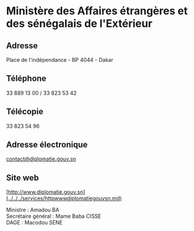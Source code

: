# Ministère des Affaires étrangères et des sénégalais de l'Extérieur

**Adresse**
-----------

Place de l'indépendance - BP 4044 - Dakar

**Téléphone**
-------------

33 889 13 00 / 33 823 53 42

**Télécopie**
-------------

33 823 54 96

**Adresse électronique**
------------------------

[contact@diplomatie.gouv.sn](../../../services/contactdiplomatiegouvsn.md)

**Site web**
------------

[http://www.diplomatie.gouv.sn](../../../services/httpwwwdiplomatiegouvsn.md)

Ministre : Amadou BA  
Secrétaire général : Mame Baba CISSE  
DAGE : Macodou SENE